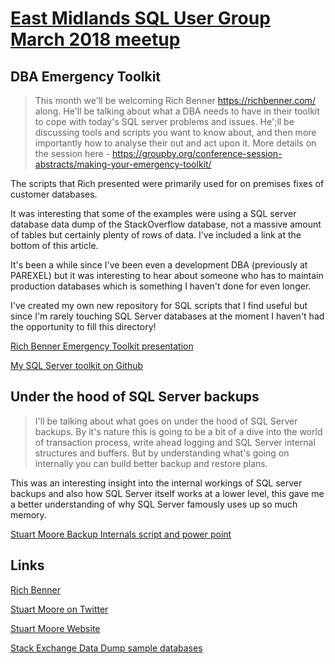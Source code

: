 # [East Midlands SQL User Group March 2018 meetup](https://www.meetup.com/PASSEastMidlands/events/246932899/)

## DBA Emergency Toolkit

> This month we'll be welcoming Rich Benner <https://richbenner.com/> along. He'll be talking about what a DBA needs to have in their toolkit to cope with today's SQL server problems and issues. He';ll be discussing tools and scripts you want to know about, and then more importantly how to analyse their out and act upon it. More details on the session here - <https://groupby.org/conference-session-abstracts/making-your-emergency-toolkit/>

The scripts that Rich presented were primarily used for on premises fixes of customer databases.

It was interesting that some of the examples were using a SQL server database data dump of the StackOverflow database, not a massive amount of tables but certainly plenty of rows of data. I've included a link at the bottom of this article.

It's been a while since I've been even a development DBA (previously at PAREXEL) but it was interesting to hear about someone who has to maintain production databases which is something I haven't done for even longer.

I've created my own new repository for SQL scripts that I find useful but since I'm rarely touching SQL Server databases at the moment I haven't had the opportunity to fill this directory!

[Rich Benner Emergency Toolkit presentation](https://groupby.org/conference-session-abstracts/making-your-emergency-toolkit/)

[My SQL Server toolkit on Github](https://github.com/richardlucas761/SQLScripts)

## Under the hood of SQL Server backups

> I'll be talking about what goes on under the hood of SQL Server backups. By it's nature this is going to be a bit of a dive into the world of transaction process, write ahead logging and SQL Server internal structures and buffers. But by understanding what's going on internally you can build better backup and restore plans.

This was an interesting insight into the internal workings of SQL server backups and also how SQL Server itself works at a lower level, this gave me a better understanding of why SQL Server famously uses up so much memory.

[Stuart Moore Backup Internals script and power point](https://github.com/PassEastMidlands/Presentations/tree/master/Stuart-Moore-Backup-Internals-08032018)

## Links

[Rich Benner](https://richbenner.com/)

[Stuart Moore on Twitter](https://twitter.com/napalmgram/)

[Stuart Moore Website](https://stuart-moore.com/)

[Stack Exchange Data Dump sample databases](https://archive.org/details/stackexchange)
